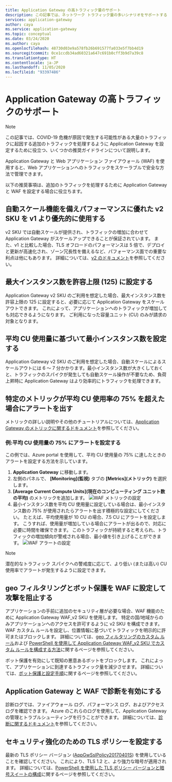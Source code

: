```yaml
---
title: Application Gateway の高トラフィック量のサポート
description: この記事では、ネットワーク トラフィック量の多いシナリオをサポートするために Azure Application Gateway を構成するためのガイダンスを提供します。
services: application-gateway
author: caya
ms.service: application-gateway
ms.topic: conceptual
ms.date: 03/24/2020
ms.author: caya
ms.openlocfilehash: 48730d03e9a578fb26b691577fa033e5f7bb4d19
ms.sourcegitcommit: 0ce1ccdb34ad60321a647c691b0cff3b9d7a39c8
ms.translationtype: HT
ms.contentlocale: ja-JP
ms.lasthandoff: 11/05/2020
ms.locfileid: "93397486"
---
```

# <a name="application-gateway-high-traffic-support"></a>Application Gateway の高トラフィックのサポート

>[!NOTE]
> この記事では、COVID-19 危機が原因で発生する可能性がある大量のトラフィックに起因する追加のトラフィックを処理するように Application Gateway を設定するために役立つ、いくつかの推奨ガイドラインについて説明します。

Application Gateway と Web アプリケーション ファイアウォール (WAF) を使用すると、Web アプリケーションへのトラフィックをスケーラブルで安全な方法で管理できます。

以下の推奨事項は、追加のトラフィックを処理するために Application Gateway と WAF を設定する場合に役立ちます。

## <a name="use-the-v2-sku-over-v1-for-its-autoscaling-capabilities-and-performance-benefits"></a>自動スケール機能を備えパフォーマンスに優れた v2 SKU を v1 より優先的に使用する
v2 SKU では自動スケールが提供され、トラフィックの増加に合わせて Application Gateway がスケールアップできることが保証されています。 また、v1 と比較した場合、TLS オフロードのパフォーマンスは 5 倍で、デプロイと更新が高速化され、ゾーン冗長性を備えるなど、パフォーマンス面での重要な利点は他にもあります。 詳細については、[v2 のドキュメント](./application-gateway-autoscaling-zone-redundant.md)を参照してください。 

## <a name="set-maximum-instance-count-to-the-maximum-possible-125"></a>最大インスタンス数を許容上限 (125) に設定する
 
Application Gateway v2 SKU のご利用を想定した場合、最大インスタンス数を許容上限の 125 に設定すると、必要に応じて Application Gateway をスケールアウトできます。 これによって、アプリケーションへのトラフィックが増加しても対応できるようになります。 ご利用になった容量ユニット (CU) のみが請求の対象となります。  

## <a name="set-your-minimum-instance-count-based-on-your-average-cu-usage"></a>平均 CU 使用量に基づいて最小インスタンス数を設定する

Application Gateway v2 SKU のご利用を想定した場合、自動スケールによるスケールアウトには 6 ～ 7 分かかります。最小インスタンス数が大きくしておくと、トラフィックのスパイクが発生しても自動スケール操作が不要なため、負荷上昇時に Application Gateway はより効率的にトラフィックを処理できます。  

## <a name="alert-if-a-certain-metric-surpasses-75-of-average-cu-utilization"></a>特定のメトリックが平均 CU 使用率の 75% を超えた場合にアラートを出す 
メトリックの詳しい説明やその他のチュートリアルについては、[Application Gateway のメトリックに関するドキュメント](./application-gateway-metrics.md#metrics-visualization)を参照してください。 

### <a name="example-setting-up-an-alert-on-75-of-average-cu-usage"></a>例:平均 CU 使用量の 75% にアラートを設定する

この例では、Azure portal を使用して、平均 CU 使用量の 75% に達したときのアラートを設定する方法を示しています。 
1. **Application Gateway** に移動します。
2. 左側のパネルで、 **[Monitoring]\(監視\)** タブの **[Metrics]\(メトリック\)** を選択します。 
3. **[Average Current Compute Units]\(現在のコンピューティング ユニット数の平均\)** のメトリックを追加します。 
![WAF メトリックの設定](./media/application-gateway-covid-guidelines/waf-setup-metrics.png)
4. 最小インスタンス数を平均 CU 使用量に設定している場合は、最小インスタンス数の 75% が使用されたらアラートを出す積極的な設定にしてください。 たとえば、平均使用量が 10 CU の場合、7.5 CU にアラートを設定します。 こうすれば、使用量が増加している場合にアラートが出るので、対応に必要に時間を確保できます。 このトラフィックが持続すると考えられ、トラフィックの増加傾向が警戒される場合、最小値を引き上げることができます。 
![WAF アラートの設定](./media/application-gateway-covid-guidelines/waf-setup-monitoring-alert.png)

> [!NOTE]
> 潜在的なトラフィック スパイクへの警戒度に応じて、より低い (または高い) CU 使用率でアラートが発生するように設定できます。

## <a name="set-up-waf-with-geofiltering-and-bot-protection-to-stop-attacks"></a>geo フィルタリングとボット保護を WAF に設定して攻撃を阻止する
アプリケーションの手前に追加のセキュリティ層が必要な場合、WAF 機能のために Application Gateway WAF_v2 SKU を使用します。 特定の国/地域からのみアプリケーションへのアクセスを許可するように v2 SKU を構成できます。 WAF カスタム ルールを設定し、位置情報に基づいてトラフィックを明示的に許可またはブロックします。 詳細については、[geo フィルタリングのカスタム ルール](../web-application-firewall/ag/geomatch-custom-rules.md)および [PowerShell を使用して Application Gateway WAF_v2 SKU でカスタム ルールを構成する方法](../web-application-firewall/ag/configure-waf-custom-rules.md)に関するページを参照してください。

ボット保護を有効にして既知の悪意あるボットをブロックします。 これによって、アプリケーションに到達するトラフィック量を減少させます。 詳細については、[ボット保護と設定手順](../web-application-firewall/ag/configure-waf-custom-rules.md)に関するページを参照してください。

## <a name="turn-on-diagnostics-on-application-gateway-and-waf"></a>Application Gateway と WAF で診断を有効にする

診断ログでは、ファイアウォール ログ、パフォーマンス ログ、およびアクセス ログを確認できます。 Azure のこれらのログを使用して、Application Gateway の管理とトラブルシューティングを行うことができます。 詳細については、[診断に関するドキュメント](./application-gateway-diagnostics.md#diagnostic-logging)を参照してください。 

## <a name="set-up-an-tls-policy-for-extra-security"></a>セキュリティ強化のための TLS ポリシーを設定する
最新の TLS ポリシー バージョン ([AppGwSslPolicy20170401S](./application-gateway-ssl-policy-overview.md#appgwsslpolicy20170401s)) を使用していることを確認してください。 これにより、TLS 1.2 と、より強力な暗号が適用されます。 詳細については、[PowerShell を使用した TLS ポリシー バージョンと暗号スイートの構成](./application-gateway-configure-ssl-policy-powershell.md)に関するページを参照してください。